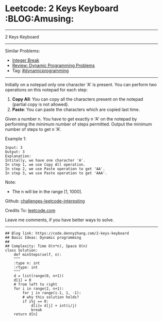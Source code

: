
# Leetcode: 2 Keys Keyboard     :BLOG:Amusing:

---

2 Keys Keyboard  

---

Similar Problems:  

-   [Integer Break](https://code.dennyzhang.com/integer-break)
-   [Review: Dynamic Programming Problems](https://code.dennyzhang.com/review-dynamicprogramming)
-   Tag: [#dynamicprogramming](https://code.dennyzhang.com/tag/dynamicprogramming)

---

Initially on a notepad only one character 'A' is present. You can perform two operations on this notepad for each step:  

1.  ****Copy All****: You can copy all the characters present on the notepad (partial copy is not allowed).
2.  ****Paste****: You can paste the characters which are copied last time.

Given a number n. You have to get exactly n 'A' on the notepad by performing the minimum number of steps permitted. Output the minimum number of steps to get n 'A'.  

Example 1:  

    Input: 3
    Output: 3
    Explanation:
    Intitally, we have one character 'A'.
    In step 1, we use Copy All operation.
    In step 2, we use Paste operation to get 'AA'.
    In step 3, we use Paste operation to get 'AAA'.

Note:  

-   The n will be in the range [1, 1000].

Github: [challenges-leetcode-interesting](https://github.com/DennyZhang/challenges-leetcode-interesting/tree/master/problems/2-keys-keyboard)  

Credits To: [leetcode.com](https://leetcode.com/problems/2-keys-keyboard/description/)  

Leave me comments, if you have better ways to solve.  

---

    ## Blog link: https://code.dennyzhang.com/2-keys-keyboard
    ## Basic Ideas: Dynamic programming
    ##
    ## Complexity: Time O(n*n), Space O(n)
    class Solution:
        def minSteps(self, n):
    	"""
    	:type n: int
    	:rtype: int
    	"""
    	d = list(range(0, n+1))
    	d[1] = 0
    	# from left to right
    	for i in range(2, n+1):
    	    for j in range(i-1, 1, -1):
    		# why this solution holds?
    		if i%j == 0:
    		    d[i]= d[j] + int(i/j)
    		    break
    	return d[n]

